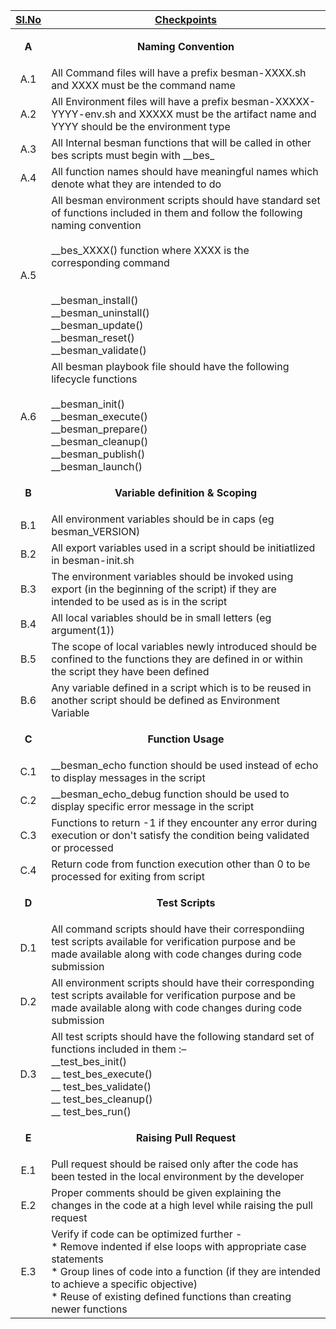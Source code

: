 |     <ins> Sl.No <ins>       |    <ins> Checkpoints <ins>       |
|:----:|-----------|
| **A** | <p align=center>**Naming Convention**</p> |
|A.1|All Command files will have a prefix besman-XXXX.sh and  XXXX must be the command name|
|A.2|All Environment files will have a prefix besman-XXXXX-YYYY-env.sh and XXXXX  must be the artifact name and YYYY should be the environment type|
|A.3|All Internal besman functions that will be called in other bes scripts must begin with __bes\_|
|A.4|All function names should have meaningful names which denote what they are intended to do|
|A.5|All besman  environment scripts should have standard set of functions included in them and follow the following naming convention <br> <br>__bes_XXXX() function  where XXXX is the corresponding command <br> <br> <br> __besman_install() <br> __besman_uninstall() <br> __besman_update() <br> __besman_reset() <br> __besman_validate() <br>|
|A.6|All besman playbook file should have the following lifecycle functions <br> <br> __besman_init()<br>__besman_execute()<br>__besman_prepare()<br>__besman_cleanup()<br>__besman_publish()<br>__besman_launch()|
| **B** | <p align=center>**Variable definition & Scoping**</p> |
|B.1|All environment variables should be in caps (eg besman_VERSION)|
|B.2|All export variables used in a script should be initiatlized in besman-init.sh|
|B.3|The environment variables should be invoked using export (in the beginning of the script) if they are intended to be used as is in the script|
|B.4|All local variables should be in small letters (eg argument(1))|
|B.5|The scope of local variables newly introduced should be confined to the functions they are defined in or within the script they have been defined|
|B.6|Any variable defined in a script which is to be reused in another script should be defined as Environment Variable|
| **C** | <p align=center>**Function Usage**</p> |
|C.1| __besman_echo function should be used instead of echo to display messages in the script|
|C.2| __besman_echo_debug function should be used to display specific error message in the script|
|C.3|Functions to return -1 if they encounter any error during execution or don't satisfy the condition being validated or processed|
|C.4|Return code from function execution other than 0 to be processed for exiting from script|
| **D** | <p align=center>**Test Scripts**</p> |
|D.1|All command scripts should have their correspondiing test scripts available for verification purpose and be made available along with code changes during code submission|
|D.2|All environment scripts should have their corresponding test scripts available for verification purpose and be made available along with code changes during code submission|
|D.3|All test scripts should have the following standard set of functions included in them :– <br> __test_bes_init() <br> __ test_bes_execute() <br> __ test_bes_validate() <br> __ test_bes_cleanup() <br> __ test_bes_run()|
|**E**| <p align=center>**Raising Pull Request**</p> |
|E.1|Pull request should be raised only after the code has been tested in the local environment by the developer|
|E.2|Proper comments should be given explaining the changes in the code at a high level while raising the pull request|
|E.3|Verify if code can be optimized further - <br> * Remove indented if else loops with appropriate case statements <br> * Group lines of code into a function (if they are intended to achieve a specific objective) <br> * Reuse of existing defined functions than creating newer functions|
     
     
     
    
    